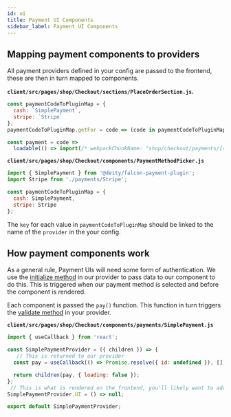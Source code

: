 ```yaml
---
id: ui
title: Payment UI Components
sidebar_label: Payment UI Components
---
```


## Mapping payment components to providers

All payment providers defined in your config are passed to the frontend, these are then in turn mapped to components.

**`client/src/pages/shop/Checkout/sections/PlaceOrderSection.js`.**
```js
const paymentCodeToPluginMap = {
  cash: `SimplePayment`,
  stripe: `Stripe`
};
paymentCodeToPluginMap.getFor = code => (code in paymentCodeToPluginMap ? paymentCodeToPluginMap[code] : undefined);

const payment = code =>
  loadable(() => import(/* webpackChunkName: "shop/checkout/payments/[request]" */ `../components/payments/${code}`));
```

**`client/src/pages/shop/Checkout/components/PaymentMethodPicker.js`**
```js
import { SimplePayment } from '@deity/falcon-payment-plugin';
import Stripe from './payments/Stripe';

const paymentCodeToPluginMap = {
  cash: SimplePayment,
  stripe: Stripe
};
```

The `key` for each value in `paymentCodeToPluginMap` should be linked to the name of the `provider` in the your config.


## How payment components work

As a general rule, Payment UIs will need some form of authentication. We use the [initialize method](provider#initializepayload) in our provider to pass data to our component to do this. This is triggered when our payment method is selected and before the component is rendered.

Each component is passed the `pay()` function. This function in turn triggers the [validate method](provider#validatepayload) in your provider.


**`client/src/pages/shop/Checkout/components/payments/SimplePayment.js`**
```js
import { useCallback } from 'react';

const SimplePaymentProvider = ({ children }) => {
   // This is returned to our provider
  const pay = useCallback(() => Promise.resolve({ id: undefined }), []);

  return children(pay, { loading: false });
};
 // This is what is rendered on the frontend, you'll likely want to add a form here
SimplePaymentProvider.UI = () => null;

export default SimplePaymentProvider;
```
